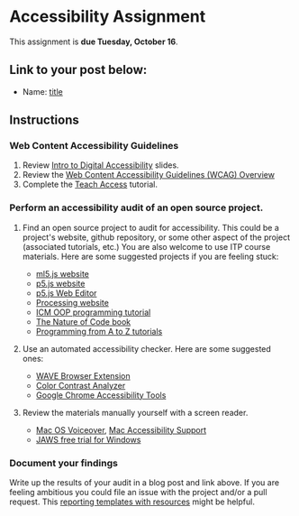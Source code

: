 # Accessibility Assignment

This assignment is **due Tuesday, October 16**.

## Link to your post below:
* Name: [title](https://github.com/Open-Source-Studio-at-ITP/Syllabus/blob/source/accessibility-assignment.md)

## Instructions

### Web Content Accessibility Guidelines

1. Review [Intro to Digital Accessibility](https://docs.google.com/presentation/d/1Gjn16bgjeWCnKNmCwW-0cxUpbQXR0TPfjDSTN7TFcRA/edit#slide=id.g421c16c3f6_5_365) slides.
2. Review the [Web Content Accessibility Guidelines (WCAG) Overview](https://www.w3.org/WAI/standards-guidelines/wcag/)
3. Complete the [Teach Access](https://teachaccess.github.io/tutorial/#/0) tutorial.

### Perform an accessibility audit of an open source project.

1. Find an open source project to audit for accessibility. This could be a project's website, github repository, or some other aspect of the project (associated tutorials, etc.) You are also welcome to use ITP course materials. Here are some suggested projects if you are feeling stuck:
    * [ml5.js website](https://ml5js.org/)
    * [p5.js website](https://p5js.org/)
    * [p5.js Web Editor](https://editor.p5js.org/)
    * [Processing website](https://processing.org/)
    * [ICM OOP programming tutorial](https://shiffman.github.io/Learning-p5.js/ch08.html)
    * [The Nature of Code book](https://natureofcode.com/book/)
    * [Programming from A to Z tutorials](https://shiffman.net/a2z/)

2. Use an automated accessibility checker. Here are some suggested ones:
    * [WAVE Browser Extension](http://wave.webaim.org/extension/)
    * [Color Contrast Analyzer](https://www.paciellogroup.com/resources/contrastanalyser/)
    * [Google Chrome Accessibility Tools](https://chrome.google.com/webstore/detail/accessibility-developer-t/fpkknkljclfencbdbgkenhalefipecmb)

3. Review the materials manually yourself with a screen reader. 
    * [Mac OS Voiceover](https://help.apple.com/voiceover/mac/10.14/), [Mac Accessibility Support](https://support.apple.com/accessibility/mac)
    * [JAWS free trial for Windows](https://www.freedomscientific.com/Downloads/JAWS)

### Document your findings

Write up the results of your audit in a blog post and link above. If you are feeling ambitious you could file an issue with the project and/or a pull request. This [reporting templates with resources]() might be helpful.
